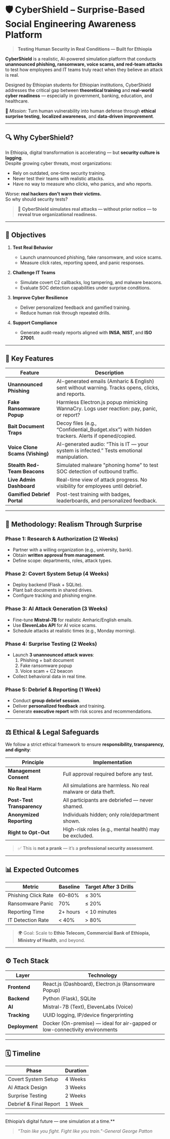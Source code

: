# 🛡️ CyberShield – Surprise-Based Social Engineering Awareness Platform

> **Testing Human Security in Real Conditions — Built for Ethiopia**

**CyberShield** is a realistic, AI-powered simulation platform that conducts **unannounced phishing, ransomware, voice scams, and red-team attacks** to test how employees and IT teams truly react when they believe an attack is real.

Designed by Ethiopian students for Ethiopian institutions, CyberShield addresses the critical gap between **theoretical training** and **real-world cyber readiness** — especially in government, banking, education, and healthcare.

🎯 *Mission:* Turn human vulnerability into human defense through **ethical surprise testing**, **localized awareness**, and **data-driven improvement**.

---

## 🔍 Why CyberShield?

In Ethiopia, digital transformation is accelerating — but **security culture is lagging**.  
Despite growing cyber threats, most organizations:
- Rely on outdated, one-time security training.
- Never test their teams with realistic attacks.
- Have no way to measure who clicks, who panics, and who reports.

Worse: **real hackers don’t warn their victims.**  
So why should security tests?

> 🔎 **CyberShield simulates real attacks — without prior notice — to reveal true organizational readiness.**

---

## 🎯 Objectives

1. **Test Real Behavior**  
   - Launch unannounced phishing, fake ransomware, and voice scams.
   - Measure click rates, reporting speed, and panic responses.

2. **Challenge IT Teams**  
   - Simulate covert C2 callbacks, log tampering, and malware beacons.
   - Evaluate SOC detection capabilities under surprise conditions.

3. **Improve Cyber Resilience**  
   - Deliver personalized feedback and gamified training.
   - Reduce human risk through repeated drills.

4. **Support Compliance**  
   - Generate audit-ready reports aligned with **INSA**, **NIST**, and **ISO 27001**.

---

## 🚀 Key Features

| Feature | Description |
|-------|-------------|
| **Unannounced Phishing** | AI-generated emails (Amharic & English) sent without warning. Tracks opens, clicks, and reports. |
| **Fake Ransomware Popup** | Harmless Electron.js popup mimicking WannaCry. Logs user reaction: pay, panic, or report? |
| **Bait Document Traps** | Decoy files (e.g., “Confidential_Budget.xlsx”) with hidden trackers. Alerts if opened/copied. |
| **Voice Clone Scams (Vishing)** | AI-generated audio: “This is IT — your system is infected.” Tests emotional manipulation. |
| **Stealth Red-Team Beacons** | Simulated malware "phoning home" to test SOC detection of outbound traffic. |
| **Live Admin Dashboard** | Real-time view of attack progress. No visibility for employees until debrief. |
| **Gamified Debrief Portal** | Post-test training with badges, leaderboards, and personalized feedback. |

---

## 🧪 Methodology: Realism Through Surprise

### Phase 1: Research & Authorization (2 Weeks)
- Partner with a willing organization (e.g., university, bank).
- Obtain **written approval from management**.
- Define scope: departments, roles, attack types.

### Phase 2: Covert System Setup (4 Weeks)
- Deploy backend (Flask + SQLite).
- Plant bait documents in shared drives.
- Configure tracking and phishing engine.

### Phase 3: AI Attack Generation (3 Weeks)
- Fine-tune **Mistral-7B** for realistic Amharic/English emails.
- Use **ElevenLabs API** for AI voice scams.
- Schedule attacks at realistic times (e.g., Monday morning).

### Phase 4: Surprise Testing (2 Weeks)
- Launch **3 unannounced attack waves**:
  1. Phishing + bait document
  2. Fake ransomware popup
  3. Voice scam + C2 beacon
- Collect behavioral data in real time.

### Phase 5: Debrief & Reporting (1 Week)
- Conduct **group debrief session**.
- Deliver **personalized feedback** and training.
- Generate **executive report** with risk scores and recommendations.

---

## ⚖️ Ethical & Legal Safeguards

We follow a strict ethical framework to ensure **responsibility, transparency, and dignity**:

| Principle | Implementation |
|---------|----------------|
| **Management Consent** | Full approval required before any test. |
| **No Real Harm** | All simulations are harmless. No real malware or data theft. |
| **Post-Test Transparency** | All participants are debriefed — never shamed. |
| **Anonymized Reporting** | Individuals hidden; only role/department shown. |
| **Right to Opt-Out** | High-risk roles (e.g., mental health) may be excluded. |

> ✅ This is **not a prank** — it’s a **professional security assessment**.

---

## 📊 Expected Outcomes

| Metric | Baseline | Target After 3 Drills |
|-------|---------|------------------------|
| Phishing Click Rate | 60–80% | ≤ 30% |
| Ransomware Panic | 70% | ≤ 20% |
| Reporting Time | 2+ hours | < 10 minutes |
| IT Detection Rate | < 40% | > 80% |

> 🌍 Goal: Scale to **Ethio Telecom, Commercial Bank of Ethiopia, Ministry of Health**, and beyond.

---

## ⚙️ Tech Stack

| Layer | Technology |
|------|-----------|
| **Frontend** | React.js (Dashboard), Electron.js (Ransomware Popup) |
| **Backend** | Python (Flask), SQLite |
| **AI** | Mistral-7B (Text), ElevenLabs (Voice) |
| **Tracking** | UUID logging, IP/device fingerprinting |
| **Deployment** | Docker (On-premise) — ideal for air-gapped or low-connectivity environments |

---

## 🗓️ Timeline 

| Phase | Duration |
|------|---------|
| Covert System Setup | 4 Weeks |
| AI Attack Design | 3 Weeks |
| Surprise Testing | 2 Weeks |
| Debrief & Final Report | 1 Week |

---

 Ethiopia’s digital future — one simulation at a time.**  
> _"Train like you fight. Fight like you train."-General George Patton_
